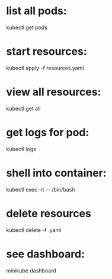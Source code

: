 # list all pods:
kubectl get pods
# start resources:
kubectl apply -f resources.yaml
# view all resources:
kubectl get all
# get logs for pod:
kubectl logs <pod-name>
# shell into container:
kubectl exec -it <pod-name> -- /bin/bash
# delete resources
kubectl delete -f <filename>.yaml
# see dashboard:
minikube dashboard
